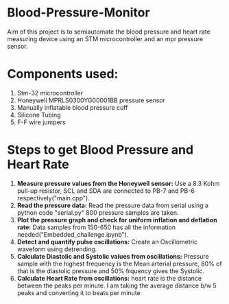 # Blood-Pressure-Monitor
Aim of this project is to semiautomate the blood pressure and heart rate measuring device using an STM microcontroller and an mpr pressure sensor.

# Components used:
1. Stm-32 microcontroller <br /> 
2. Honeywell MPRLS0300YG00001BB pressure sensor <br /> 
3. Manually inflatable blood pressure cuff <br /> 
4. Silicone Tubing <br /> 
5. F-F wire jumpers <br /> 

# Steps to get Blood Pressure and Heart Rate
1. **Measure pressure values from the Honeywell sensor:** Use a 8.3 Kohm pull-up resistor, SCL and SDA are connected to PB-7 and PB-6 respectively("main.cpp"). <br /> 
2. **Read the pressure data:** Read the pressure data from serial using a python code "serial.py" 800 pressure samples are taken.<br /> 
3. **Plot the pressure graph and check for uniform inflation and deflation rate:** Data samples from 150-650 has all the information needed("Embedded_challenge.ipynb").<br /> 
4. **Detect and quantify pulse oscillations:** Create an Oscillometric waveform using detrending.<br /> 
5. **Calculate Diastolic and Systolic values from oscillations:** Pressure sample with the highest frequency is the Mean arterial pressure, 80% of that is the diastolic pressure and 50% frquency gives the Systolic.<br /> 
6. **Calculate Heart Rate from oscillations:** heart rate is the distance between the peaks per minute. I am taking the average distance b/w 5 peaks and converting it to beats per minute <br /> 
